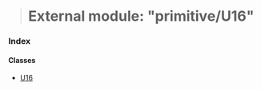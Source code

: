 > # External module: "primitive/U16"

### Index

#### Classes

* [U16](../classes/_primitive_u16_.u16.md)
